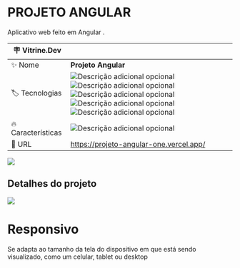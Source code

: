 # PROJETO ANGULAR

Aplicativo web feito em Angular .

| :placard: Vitrine.Dev |     |
| -------------  | --- |
| :sparkles: Nome        | **Projeto Angular**
| :label: Tecnologias | ![Descrição adicional opcional](https://img.shields.io/badge/-html5-E34F26?logo=html5&logoColor=white&style=for-the-badge) ![Descrição adicional opcional](https://img.shields.io/badge/-css3-1572B6?logo=css3&logoColor=white&style=for-the-badge) ![Descrição adicional opcional](https://img.shields.io/badge/-angular-fa2c05?logo=angular&logoColor=white&style=for-the-badge) ![Descrição adicional opcional](https://img.shields.io/badge/-typescript-3178C6?logo=typescript&logoColor=white&style=for-the-badge) ![Descrição adicional opcional](https://img.shields.io/badge/-vercel-000000?logo=vercel&logoColor=white&style=for-the-badge) 
| :fire: Características     | ![Descrição adicional opcional](https://img.shields.io/badge/Responsivo-999999)
| :rocket: URL         | https://projeto-angular-one.vercel.app/

<!-- Inserir imagem com a #vitrinedev ao final do link -->
<!-- ![](https://via.placeholder.com/1200x500.png?text=imagem+lindona+do+meu+projeto#vitrinedev) -->

![](https://jefersonwebdev.github.io/link-da-bio/assets/img/link-da-bio-mobile)
## Detalhes do projeto

![](https://jefersonwebdev.github.io/link-da-bio/assets/img/link-da-bio-mockup.png)
# Responsivo
Se adapta ao tamanho da tela do dispositivo em que está sendo visualizado, como um celular, tablet ou desktop
<!-- Textos e imagens que descrevam seu projeto, suas conquistas, seus desafios, próximos passos, etc... -->
